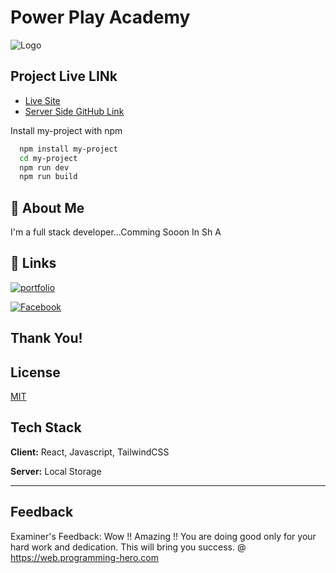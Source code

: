
# Power Play Academy



![Logo](https://encrypted-tbn0.gstatic.com/images?q=tbn:ANd9GcTKW13SWBeP3iPK72H6AF8l_o0f-58INUzV5w&usqp=CAU)



## Project Live LINk

 - [ Live Site ](https://brainy-toy-store.web.app/)
 - [ Server Side GitHub Link ](https://github.com/programming-hero-web-course-4/b7a11-toy-marketplace-server-side-RedowanSajeeb)




Install my-project with npm

```bash
  npm install my-project
  cd my-project
  npm run dev
  npm run build
```
    
## 🚀 About Me
I'm a full stack developer...Comming Sooon In Sh A


## 🔗 Links

[![portfolio](https://img.shields.io/badge/my_portfolio-000?style=for-the-badge&logo=ko-fi&logoColor=white)](https://github.com/RedowanSajeeb)

[![Facebook](https://static.vecteezy.com/system/resources/thumbnails/007/522/864/small/blue-social-media-icon-set-thumbs-comment-share-and-love-3d-style-vector.jpg)](https://www.facebook.com/redowan.sajeeb.9/)
## Thank You!


## License

[MIT](https://choosealicense.com/licenses/mit/)


## Tech Stack

**Client:** React, Javascript, TailwindCSS

**Server:** Local Storage

---
## Feedback


Examiner's Feedback: Wow !! Amazing !! You are doing good only for your hard work and dedication. This will bring you success. @ https://web.programming-hero.com



